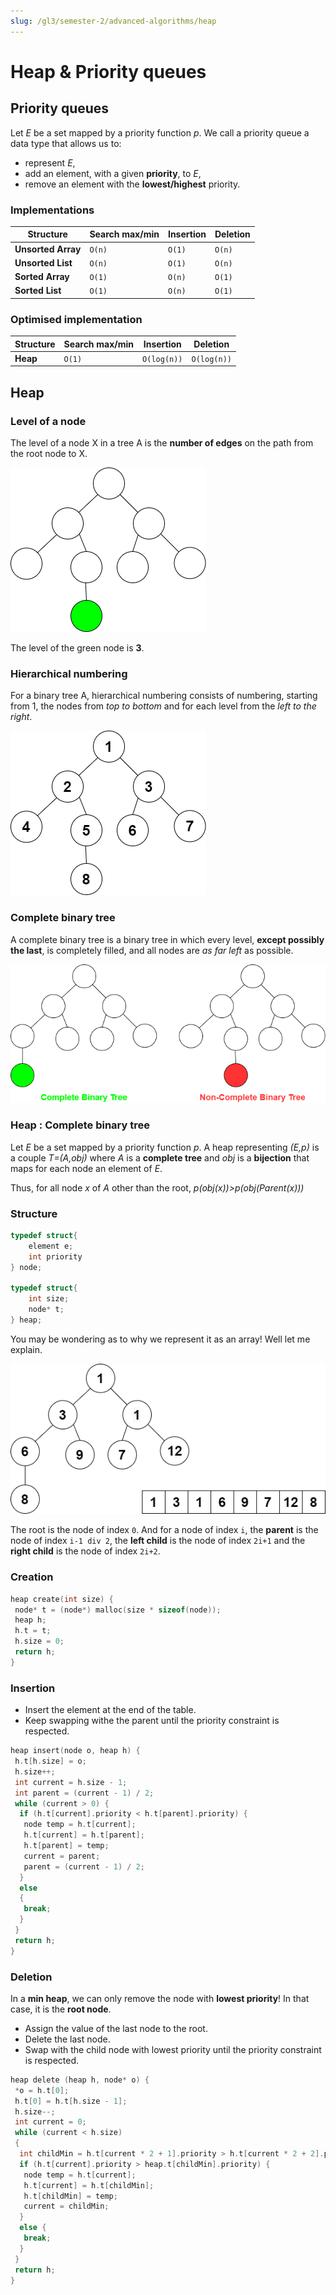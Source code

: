 ```yaml
---
slug: /gl3/semester-2/advanced-algorithms/heap
---
```


# Heap & Priority queues

## Priority queues

Let *E* be a set mapped by a priority function *p*. We call a priority queue a data type that allows us to:

* represent *E*,
* add an element, with a given __priority__, to *E*,
* remove an element with the __lowest/highest__ priority.

### Implementations

| Structure          | Search max/min | Insertion | Deletion |
| ------------------ | -------------- | --------- | -------- |
| __Unsorted Array__ | ``O(n)``       | ``O(1)``  | ``O(n)`` |
| __Unsorted List__  | ``O(n)``       | ``O(1)``  | ``O(n)`` |
| __Sorted Array__   | ``O(1)``       | ``O(n)``  | ``O(1)`` |
| __Sorted List__    | ``O(1)``       | ``O(n)``  | ``O(1)`` |

### Optimised implementation

| Structure | Search max/min | Insertion     | Deletion      |
| --------- | -------------- | ------------- | ------------- |
| __Heap__  | ``O(1)``       | ``O(log(n))`` | ``O(log(n))`` |

## Heap

### Level of a node

The level of a node X in a tree A is the __number of edges__ on the path from the root node to X.

![node_level](assets/node_level.png)

The level of the green node is __3__.

### Hierarchical numbering

For a binary tree A, hierarchical numbering consists of numbering, starting from 1, the nodes from *top to bottom* and for each level from the *left to the right*.

![hier_numbering](assets/hier_numbering.png)

### Complete binary tree

A complete binary tree is a binary tree in which every level, __except possibly the last__, is completely filled, and all nodes are *as far left* as possible.

![complete_tree](assets/complete_tree.png)

### Heap : Complete binary tree

Let *E* be a set mapped by a priority function *p*. A heap representing *(E,p)* is a couple *T=(A,obj)* where *A* is a __complete tree__ and *obj*  is a __bijection__ that maps for each node an element of *E*.

Thus, for all node *x* of *A* other than the root, *p(obj(x))>p(obj(Parent(x)))*

### Structure

``` c
typedef struct{
    element e;
    int priority
} node;

typedef struct{
    int size;
    node* t;
} heap;
```

You may be wondering as to why we represent it as an array! Well let me explain.

![array](assets/array.png)

The root is the node of index ``0``. And for a node of index ``i``, the __parent__ is the node of index ``i-1 div 2``, the __left child__ is the node of index ``2i+1`` and the __right child__ is the node of index ``2i+2``.

### Creation

``` c
heap create(int size) {
 node* t = (node*) malloc(size * sizeof(node));
 heap h;
 h.t = t;
 h.size = 0;
 return h;
}
```

### Insertion

* Insert the element at the end of the table.
* Keep swapping withe the parent until the priority constraint is respected.
  
``` c
heap insert(node o, heap h) {
 h.t[h.size] = o;
 h.size++;
 int current = h.size - 1;
 int parent = (current - 1) / 2;
 while (current > 0) {
  if (h.t[current].priority < h.t[parent].priority) {
   node temp = h.t[current];
   h.t[current] = h.t[parent];
   h.t[parent] = temp;
   current = parent;
   parent = (current - 1) / 2;
  }
  else
  {
   break;
  }
 }
 return h;
}
```

### Deletion

 In a __min heap__, we can only remove the node with __lowest priority__! In that case, it is the __root node__.

* Assign the value of the last node to the root.
* Delete the last node.
* Swap with the child node with lowest priority until the priority constraint is respected.
  
``` c
heap delete (heap h, node* o) {
 *o = h.t[0];
 h.t[0] = h.t[h.size - 1];
 h.size--;
 int current = 0;
 while (current < h.size)
 {
  int childMin = h.t[current * 2 + 1].priority > h.t[current * 2 + 2].priority ? current * 2 + 2 : current * 2 + 1;
  if (h.t[current].priority > heap.t[childMin].priority) {
   node temp = h.t[current];
   h.t[current] = h.t[childMin];
   h.t[childMin] = temp;
   current = childMin;
  }
  else {
   break;
  }
 }
 return h;
}
```

